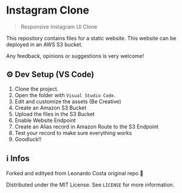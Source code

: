 # Instagram Clone

> Responsive Instagram UI Clone
 
This repository contains files for a static website. This website can be deployed in an AWS S3 bucket. 

Any feedback, opinions or suggestions is very welcome!



## ⚙ Dev Setup (VS Code)

1. Clone the project.
2. Open the folder with ``Visual Studio Code``.
3. Edit and customize the assets (Be Creative)
3. Create an Amazon S3 Bucket
4. Upload the files in the S3 Bucket
5. Enable Website Endpoint 
6. Create an Alias record in Amazon Route to the S3 Endpoint 
7. Test your record to make sure everything works
5. Goodluck!!

## ℹ Infos

Forked and edityed from  Leonardo Costa original repo 🙂

Distributed under the MIT License. See ``LICENSE`` for more information.
